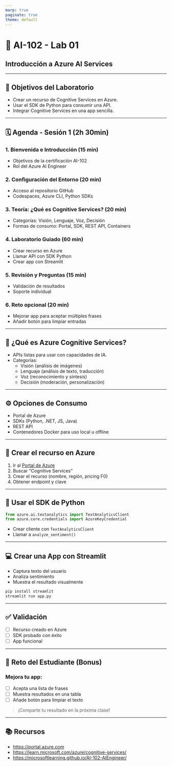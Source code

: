 ```yaml
---
marp: true
paginate: true
theme: default
---
```


# 🧠 AI-102 - Lab 01
## Introducción a Azure AI Services

---

## 🎯 Objetivos del Laboratorio

- Crear un recurso de Cognitive Services en Azure.
- Usar el SDK de Python para consumir una API.
- Integrar Cognitive Services en una app sencilla.

---

## 🗓️ Agenda - Sesión 1 (2h 30min)

### 1. Bienvenida e Introducción (15 min)
- Objetivos de la certificación AI-102
- Rol del Azure AI Engineer

### 2. Configuración del Entorno (20 min)
- Acceso al repositorio GitHub
- Codespaces, Azure CLI, Python SDKs

### 3. Teoría: ¿Qué es Cognitive Services? (20 min)
- Categorías: Visión, Lenguaje, Voz, Decisión
- Formas de consumo: Portal, SDK, REST API, Containers

### 4. Laboratorio Guiado (60 min)
- Crear recurso en Azure
- Llamar API con SDK Python
- Crear app con Streamlit

### 5. Revisión y Preguntas (15 min)
- Validación de resultados
- Soporte individual

### 6. Reto opcional (20 min)
- Mejorar app para aceptar múltiples frases
- Añadir botón para limpiar entradas

---

## 🧠 ¿Qué es Azure Cognitive Services?

- APIs listas para usar con capacidades de IA.
- Categorías:
  - Visión (análisis de imágenes)
  - Lenguaje (análisis de texto, traducción)
  - Voz (reconocimiento y síntesis)
  - Decisión (moderación, personalización)

---

## ⚙️ Opciones de Consumo

- Portal de Azure
- SDKs (Python, .NET, JS, Java)
- REST API
- Contenedores Docker para uso local u offline

---

## 🔧 Crear el recurso en Azure

1. Ir al [Portal de Azure](https://portal.azure.com)
2. Buscar “Cognitive Services”
3. Crear el recurso (nombre, región, pricing F0)
4. Obtener endpoint y clave

---

## 🧪 Usar el SDK de Python

```python
from azure.ai.textanalytics import TextAnalyticsClient
from azure.core.credentials import AzureKeyCredential
```

- Crear cliente con `TextAnalyticsClient`
- Llamar a `analyze_sentiment()`

---

## 💻 Crear una App con Streamlit

- Captura texto del usuario
- Analiza sentimiento
- Muestra el resultado visualmente

```bash
pip install streamlit
streamlit run app.py
```

---

## ✅ Validación

- [ ] Recurso creado en Azure
- [ ] SDK probado con éxito
- [ ] App funcional

---

## 🧩 Reto del Estudiante (Bonus)

### Mejora tu app:
- [ ] Acepta una lista de frases
- [ ] Muestra resultados en una tabla
- [ ] Añade botón para limpiar el texto

> ¡Comparte tu resultado en la próxima clase!

---

## 📚 Recursos

- https://portal.azure.com
- https://learn.microsoft.com/azure/cognitive-services/
- https://microsoftlearning.github.io/AI-102-AIEngineer/
